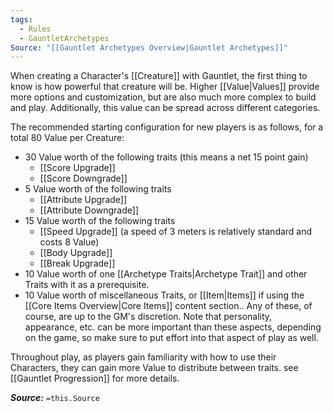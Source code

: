 ```yaml
---
tags:
  - Rules
  - GauntletArchetypes
Source: "[[Gauntlet Archetypes Overview|Gauntlet Archetypes]]"
---
```

When creating a Character's [[Creature]] with Gauntlet, the first thing to know is how powerful that creature will be. Higher [[Value|Values]] provide more options and customization, but are also much more complex to build and play. Additionally, this value can be spread across different categories.

The recommended starting configuration for new players is as follows, for a total 80 Value per Creature:
- 30 Value worth of the following traits (this means a net 15 point gain)
	- [[Score Upgrade]]
	- [[Score Downgrade]]
- 5 Value worth of the following traits
	- [[Attribute Upgrade]]
	- [[Attribute Downgrade]]
- 15 Value worth of the following traits
	- [[Speed Upgrade]] (a speed of 3 meters is relatively standard and costs 8 Value)
	- [[Body Upgrade]]
	- [[Break Upgrade]]
- 10 Value worth of one [[Archetype Traits|Archetype Trait]] and other Traits with it as a prerequisite.
- 10 Value worth of miscellaneous Traits, or [[Item|Items]] if using the [[Core Items Overview|Core Items]] content section..
Any of these, of course, are up to the GM's discretion. Note that personality, appearance, etc. can be more important than these aspects, depending on the game, so make sure to put effort into that aspect of play as well.

Throughout play, as players gain familiarity with how to use their Characters, they can gain more Value to distribute between traits. see [[Gauntlet Progression]] for more details.

***Source:*** `=this.Source`
